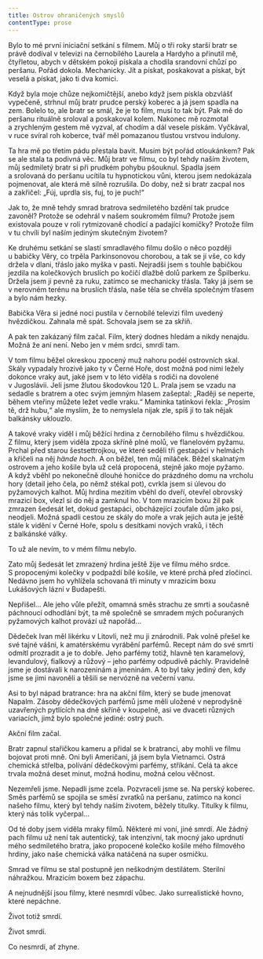 ```yaml
---
title: Ostrov ohraničených smyslů
contentType: prose
---
```


<section>

Bylo to mé první iniciační setkání s filmem. Můj o tři roky starší bratr se právě dodíval v televizi na černobílého Laurela a Hardyho a přinutil mě, čtyřletou, abych v dětském pokoji pískala a chodila srandovní chůzí po peršanu. Pořád dokola. Mechanicky. Jít a pískat, poskakovat a pískat, být veselá a pískat, jako ti dva komici.

Když byla moje chůze nejkomičtější, anebo když jsem pískla obzvlášť vypečeně, strhnul můj bratr prudce perský koberec a já jsem spadla na zem. Bolelo to, ale bratr se smál, že je to film, musí to tak být. Pak mě do peršanu rituálně sroloval a poskakoval kolem. Nakonec mě rozmotal a zrychleným gestem mě vyzval, ať chodím a dál vesele pískám. Vyčkával, v ruce svíral roh koberce, tvář měl pomazanou tlustou vrstvou indulony.

Ta hra mě po třetím pádu přestala bavit. Musím být pořád otlou­kánkem? Pak se ale stala ta podivná věc. Můj bratr ve filmu, co byl tehdy naším životem, můj sedmiletý bratr si při prudkém pohybu pšouknul. Spadla jsem a srolovaná do peršanu ucítila tu hypnotickou vůni, kterou jsem nedokázala pojmenovat, ale která mě silně rozrušila. Do doby, než si bratr zacpal nos a zakřičel: „Fúj, uprdla sis, fuj, to je puch!“

Jak to, že mně tehdy smrad bratrova sedmiletého bzdění tak prudce zavoněl? Protože se odehrál v našem soukromém filmu? Protože jsem existovala pouze v roli rytmizovaně chodící a padající komičky? Protože film v tu chvíli byl naším jediným skutečným životem?

</section>

<section>

Ke druhému setkání se slastí smradlavého filmu došlo o něco později u babičky Věry, co trpěla Parkinsonovou chorobou, a tak se jí vše, co kdy držela v dlani, třáslo jako myška v pasti. Nejradši jsem s touhle babičkou jezdila na kolečkových bruslích po kočičí dlažbě dolů parkem ze Špilberku. Držela jsem ji pevně za ruku, zatímco se mechanicky třásla. Taky já jsem se v nerovném terénu na bruslích třásla, naše těla se chvěla společným třasem a bylo nám hezky.

Babička Věra si jedné noci pustila v černobílé televizi film uvedený hvězdičkou. Zahnala mě spát. Schovala jsem se za skříň.

A pak ten zakázaný film začal. Film, který dodnes hledám a nikdy nenajdu. Možná že ani není. Nebo jen v mém srdci, smrdí tam.

V tom filmu běžel okreskou zpocený muž nahoru podél ostrovních skal. Skály vypadaly hrozivě jako ty v Černé Hoře, dost možná pod nimi ležely dokonce vraky aut, jaké jsem v to léto viděla s rodiči na dovolené v Jugoslávii. Jeli jsme žlutou škodovkou 120 L. Prala jsem se vzadu na sedadle s bratrem a otec svým jemným hlasem zašeptal: „Raději se neperte, během vteřiny můžete ležet vedle vraku.“ Maminka tatínkovi řekla: „Prosím tě, drž hubu,“ ale myslím, že to nemyslela nijak zle, spíš jí to tak nějak balkánsky uklouzlo.

A takové vraky viděl i můj běžící hrdina z černobílého filmu s hvězdičkou. Z filmu, který jsem viděla zpoza skříně plné molů, ve flanelovém pyžamu. Prchal před starou šestsettrojkou, ve které seděli tři gestapáci v helmách a křičeli na něj _hände hoch_. A on běžel, ten můj miláček. Běžel skalnatým ostrovem a jeho košile byla už celá propocená, stejně jako moje pyžamo. A když vběhl po nekonečně dlouhé honičce do prázdného domu na vrcholu hory (detail jeho čela, po němž stékal pot), cvrkla jsem si úlevou do pyžamových kalhot. Můj hrdina mezitím vběhl do dveří, otevřel obrovský mrazicí box, vlezl si do něj a zamknul ho. V tom mrazicím boxu žil pak zmrazen šedesát let, dokud gestapáci, obcházející zoufale dům jako psi, neodjeli. Možná spadli cestou ze skály do moře a vrak jejich auta je ještě stále k vidění v Černé Hoře, spolu s desítkami nových vraků, i těch z balkánské války.

To už ale nevím, to v mém filmu nebylo.

Zato můj šedesát let zmrazený hrdina ještě žije ve filmu mého srdce. S propocenými kolečky v podpaždí bílé košile, ve které prchá před zločinci. Nedávno jsem ho vyhlížela schovaná tři minuty v mrazicím boxu Lukášových lázní v Budapešti.

Nepřišel… Ale jeho vůle přežít, omamná směs strachu ze smrti a současně páchnoucí odhodlání být, ta mě společně se smradem mých počuraných pyžamových kalhot provází už napořád…

</section>

<section>

Dědeček Ivan měl likérku v Litovli, než mu ji znárodnili. Pak volně přešel ke své tajné vášni, k amatérskému vyrábění parfémů. Recept nám do své smrti odmítl prozradit a je to dobře. Jeho parfémy totiž, hlavně ten karamelový, levandulový, fialkový a růžový – jeho parfémy odpudivě páchly. Pravidelně jsme je dostávali k narozeninám a jmeninám. A to byl taky jediný den, kdy jsme se jimi navoněli a těšili se nervózně na večerní vanu.

Asi to byl nápad bratrance: hra na akční film, který se bude jmenovat Napalm. Zásoby dědečkových parfémů jsme měli uložené v neprodyšně uzavřených pytlících na dně skříně v koupelně, asi ve dvaceti různých variacích, jimž bylo společné jediné: ostrý puch.

Akční film začal.

Bratr zapnul stařičkou kameru a přidal se k bratranci, aby mohli ve filmu bojovat proti mně. Oni byli Američani, já jsem byla Vietnamci. Ostrá chemická střelba, polívání dědečkovými parfémy, stříkání. Celá ta akce trvala možná deset minut, možná hodinu, možná celou věčnost.

Nezemřeli jsme. Nepadli jsme zcela. Pozvraceli jsme se. Na perský koberec. Směs parfémů se spojila se směsí zvratků na peršanu, zatímco na konci našeho filmu, který byl tehdy naším životem, běžely titulky. Titulky k filmu, který nás tolik vyčerpal…

</section>

<section>

Od té doby jsem viděla mraky filmů. Některé mi voní, jiné smrdí. Ale žádný pach filmu už není tak autentický, tak intenzivní, tak mocný jako uprdnutí mého sedmiletého bratra, jako propocené kolečko košile mého filmového hrdiny, jako naše chemická válka natáčená na super osmičku.

Smrad ve filmu se stal postupně jen neškodným destilátem. Sterilní náhražkou. Mrazicím boxem bez zápachu.

A nejnudnější jsou filmy, které nesmrdí vůbec. Jako surrealistické hovno, které nepáchne.

Život totiž smrdí.

Život smrdí.

Co nesmrdí, ať zhyne.

</section>
